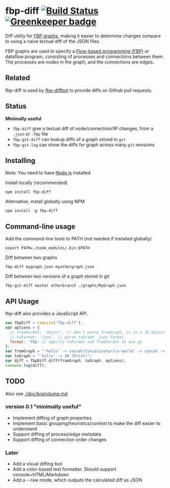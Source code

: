 # fbp-diff [![Build Status](https://travis-ci.org/flowbased/fbp-diff.svg?branch=master)](https://travis-ci.org/flowbased/fbp-diff) [![Greenkeeper badge](https://badges.greenkeeper.io/flowbased/fbp-diff.svg)](https://greenkeeper.io/)

Diff utility for [FBP graphs](http://github.com/flowbased/fbp),
making it easier to determine changes compare to using a naive textual diff of the JSON files.

FBP graphs are used to specify a [Flow-based programming (FBP)](https://en.wikipedia.org/wiki/Flow-based_programming)
or dataflow program, consisting of processes and connections between them.
The processes are nodes in the graph, and the connections are edges.

## Related

fbp-diff is used by [fbp-diffbot](https://github.com/jonnor/fbp-diffbot) to provide diffs on Github pull requests.

## Status

**Minimally useful**

* `fbp-diff` give a textual diff of node/connection/IIP changes, from a `.json` or `.fbp` file
* `fbp-git-diff` can lookup diffs of a graph stored in `git`
* `fbp-git-log` can show the diffs for graph across many `git` revisions

## Installing

Note: You need to have [Node.js](https://nodejs.org) installed

Install locally (recommended)

    npm install fbp-diff

Alternative, install globally using NPM

    npm install -g fbp-diff

## Command-line usage

Add the command-line tools to PATH (not needed if installed globally)

    export PATH=./node_modules/.bin:$PATH

Diff between two graphs

    fbp-diff mygraph.json myothergraph.json

Diff between two versions of a graph stored in git

    fbp-git-diff master otherbranch ./graphs/MyGraph.json

## API Usage

fbp-diff also provides a JavaScript API.

```javascript
var fbpDiff = require('fbp-diff');
var options = {
  // fromFormat: 'object', // don't parse fromGraph, it is a JS object of a graph (default)
  // toFormat: 'json', // parse toGraph .json format
  format: 'fbp' // specify toFormat and fromFormat in one go
};
var fromGraph = "'hello' -> concat(Concatinator)\n'world' -> concat -> IN (Print)";
var toGraph = "'hello' -> IN (Print)";
var diff = fbpDiff.diff(fromGraph, toGraph, options);
console.log(diff);
```

## TODO

Also see [./doc/braindump.md](./doc/braindump.md)

### version 0.1 "minimally useful"

* Implement diffing of graph properties
* Implement basic grouping/heuristics/context to make the diff easier to understand
* Support diffing of process/edge metadata
* Support diffing of connection order changes

### Later

* Add a visual diffing tool
* Add a color-based text formatter. Should support console+HTML/Markdown
* Add a --raw mode, which outputs the calculated diff as JSON


